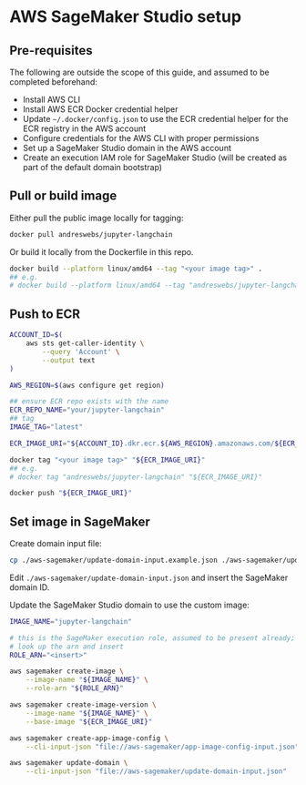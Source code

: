 # AWS SageMaker Studio setup

## Pre-requisites

The following are outside the scope of this guide, and assumed to be completed
beforehand:

- Install AWS CLI
- Install AWS ECR Docker credential helper
- Update `~/.docker/config.json` to use the ECR credential helper for the ECR
  registry in the AWS account
- Configure credentials for the AWS CLI with proper permissions
- Set up a SageMaker Studio domain in the AWS account
- Create an execution IAM role for SageMaker Studio (will be created as part of
  the default domain bootstrap)

## Pull or build image

Either pull the public image locally for tagging:

```sh
docker pull andreswebs/jupyter-langchain
```

Or build it locally from the Dockerfile in this repo.

```sh
docker build --platform linux/amd64 --tag "<your image tag>" .
## e.g.
# docker build --platform linux/amd64 --tag "andreswebs/jupyter-langchain" .
```

## Push to ECR

```sh
ACCOUNT_ID=$(
    aws sts get-caller-identity \
        --query 'Account' \
        --output text
)

AWS_REGION=$(aws configure get region)

## ensure ECR repo exists with the name
ECR_REPO_NAME="your/jupyter-langchain"
## tag
IMAGE_TAG="latest"

ECR_IMAGE_URI="${ACCOUNT_ID}.dkr.ecr.${AWS_REGION}.amazonaws.com/${ECR_REPO_NAME}:${IMAGE_TAG}"

docker tag "<your image tag>" "${ECR_IMAGE_URI}"
## e.g.
# docker tag "andreswebs/jupyter-langchain" "${ECR_IMAGE_URI}"

docker push "${ECR_IMAGE_URI}"
```

## Set image in SageMaker

Create domain input file:

```sh
cp ./aws-sagemaker/update-domain-input.example.json ./aws-sagemaker/update-domain-input.json
```

Edit `./aws-sagemaker/update-domain-input.json` and insert the SageMaker domain
ID.

Update the SageMaker Studio domain to use the custom image:

```sh
IMAGE_NAME="jupyter-langchain"

# this is the SageMaker execution role, assumed to be present already;
# look up the arn and insert
ROLE_ARN="<insert>"

aws sagemaker create-image \
    --image-name "${IMAGE_NAME}" \
    --role-arn "${ROLE_ARN}"

aws sagemaker create-image-version \
    --image-name "${IMAGE_NAME}" \
    --base-image "${ECR_IMAGE_URI}"

aws sagemaker create-app-image-config \
    --cli-input-json "file://aws-sagemaker/app-image-config-input.json"

aws sagemaker update-domain \
    --cli-input-json "file://aws-sagemaker/update-domain-input.json"
```
